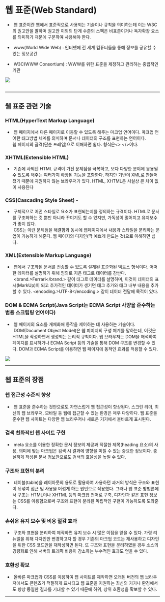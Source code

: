 # 웹 표준(Web Standard)<br>
- &nbsp;웹 표준이란 웹에서 표준적으로 사용되는 기술이나 규칙을 의미하는데 이는 W3C의 권고안을 말하며 권고안 이외의
단계 수준의 스펙은 비표준이거나 독자확장 요소를 의미하기 때문에 구분하여 사용해야 한다.

- &nbsp;www(World Wide Web) : 인터넷에 전 세계 컴퓨터들을 통해 정보를 공유할 수 있는 정보공간	

- &nbsp;W3C(WWW Consortium) : WWW를 위한 표준을 제정하고 관리하는 중립적인 기관

![](https://seulbinim.github.io/WSA/images/standards/process.png)<br><br>

------------------------------------

## 웹 표준 관련 기술 
### HTML(HyperText Markup Language) 
- &nbsp;웹 페이지에서 다른 페이지로 이동할 수 있도록 해주는 마크업 언어이다. 마크업 언어란 태그방법 체계를 의미하며 문서나 데이터의 구조를 표현하는 언어이다.<br>웹 페이지의 골격(단순 프레임)으로 이해하면 쉽다. 형식은<> </>이다. 
        
### XHTML(Extensible HTML)
- &nbsp;기존에 사되던 HTML 규격이 가진 문제점을 극복하고, 보다 다양한 분야에 응용될 수 있도록 해주는 여러가지 확장된 기능을 포함한다. 하지만 기반이 XML로 만들어졌기 때문에 지원하지 않는 브라우저가 있다. HTML, XHTML은 사실상 큰 차이 없이 사용된다
				

### CSS(Cascading Style Sheet) -
- &nbsp;구체적으로 어떤 스타일로 요소가 표현되는지를 정의하는 규격이다. HTML로 문서를 구조화하는 것 뿐만 아니라 꾸미기도 할 수 있지만, 가독성이 떨어지고 유지보수가 좋지 않다.<br>&nbsp;CSS는 이런 문제점을 해결함과 동시에 웹페이지에서 내용과 스타일을 분리하는 분업이 가능하게 해준다. 웹 페이지의 디자인(딱 예쁘게 만드는 것)으로 이해하면 쉽다.


### XML(Extensible Markup Language) 
- &nbsp;웹에서 구조화된 문서를 전송할 수 있도록 설계된 표준화된 텍트스 형식이다. 어떠한 데이터를 설명하기 위해 임의로 지은 태그로 데이터를 감싼다.<br>&nbsp;<brand.>Ferrari</brand.> 같이 태그로 데이터를 설명하며, 이것이 데이터의 표시(MarkUp)이 되고 추가적인 데이터가 생기면 태그 추가와 태그 내부 내용을 추가할 수 있다. <encoding.>UTF-8</encoding.> 같이 데이터 전달에 목적이 있다.

### DOM & ECMA Script(Java Script는 ECMA Script 사양을 준수하는 범용 스크립팅 언어이다)
- &nbsp;웹 페이지의 요소를 개체화해 동작을 제어하는 데 사용하는 기술이다.<br>&nbsp;DOM(Document Object Model)은 웹 피이지의 구성 체계를 말하는데, 이것은 HTML을 작성하면서 생성되는 논리적 규칙이다. 웹 브라우저는 DOM을 해석하여 페이지를 표시하거나 ECMA Script 등의 기술을 통해 DOM 구조를 변경할 수 있다. DOM과 ECMA Script를 이용하면 웹 페이지에 동적인 효과를 적용할 수 있다.

![](https://mblogthumb-phinf.pstatic.net/20150611_102/weebee__1434008410924nK1J7_JPEG/web5_1.jpg?type=w2)

------------------------------

## 웹 표준의 장점

### 웹 접근성 수준의 향상
- &nbsp;웹 표준을 준수하는 것만으로도 자연스럽게 웹 접근성이 향상된다. 스크린 리더, 최신의 웹 브라우저, 모바일 등 웹에 접근할 수 있는 환경은 매우 다양하다. 웹 표준을 준수한 웹 사이트는 다양한 웹 브라우저나 새로운 기기에서 올바르게 표시된다.

### 검색 친화적인 웹 사이트 구현
- &nbsp;meta 요소를 이용한 정확한 문서 정보의 제공과 적절한 제목(heading 요소)의 사용, 의미에 맞는 마크업은 검색 시 결과에 영향을 미칠 수 있는 중요한 정보이다. 충실하게 작성된 문서 정보만으로도 검색의 효율성을 높일 수 있다.

### 구조와 표현의 분리
- &nbsp;테이블(table)을 레이아웃의 용도로 활용하여 사용하던 과거의 방식은 구조와 표현이 뒤섞여 접근 및 사용을 어렵게 하는 원인으로 작용했다. 그러나 웹 표준 방법론에서 구조는 HTML이나 XHTML 등의 마크업 언어로 구축, 디자인과 같은 표현 정보는 CSS를 이용함으로써 구조와 표현이 분리된 독립적인 구현이 가능하도록 도와준다.

### 손쉬운 유지 보수 및 비용 절감 효과
- &nbsp;구조와 표현을 분리하여 제작하면 유지 보수 시 많은 이점을 얻을 수 있다. 가령 리뉴얼을 위해 다자인만 변경하고자 할 경우 기존의 마크업 코드는 재사용하고 디자인을 위한 CSS 코드만을 재작성하면 된다. 또 구조와 표현을 분리하였을 경우 소스의 경량화로 인해 서버의 트래픽 비용이 감소하는 부수적인 효과도 얻을 수 있다.

### 호환성 확보
- &nbsp;올바른 마크업과 CSS를 이용하여 웹 사이트를 제작하면 오래된 버전의 웹 브라우저에서도 콘텐츠가 적절하게 표시되고 웹 표준을 지원하는 최신의 기기나 환경에서도 항상 동일한 결과를 기대할 수 있기 때문에 하위, 상위 호환성을 확보할 수 있다.

----------------------














